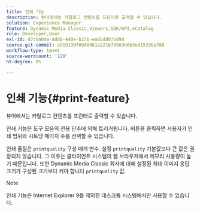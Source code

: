 ```yaml
---
title: 인쇄 기능
description: 뷰어에서는 카탈로그 컨텐츠를 프린터로 출력할 수 있습니다.
solution: Experience Manager
feature: Dynamic Media Classic,Viewers,SDK/API,eCatalog
role: Developer,User
exl-id: d7c8a0da-ad8b-440e-b27b-ea85dd975d9d
source-git-commit: a919130f0940d81a221b79563b6b3e41533ba788
workflow-type: tm+mt
source-wordcount: '129'
ht-degree: 0%

---
```


# 인쇄 기능{#print-feature}

뷰어에서는 카탈로그 컨텐츠를 프린터로 출력할 수 있습니다.

인쇄 기능은 도구 모음의 전용 단추에 의해 트리거됩니다. 버튼을 클릭하면 사용자가 인쇄 범위와 시트당 페이지 수를 선택할 수 있습니다.

인쇄 품질은 `printquality` 구성 매개 변수. 설정 `printquality` 기본값보다 큰 값은 권장되지 않습니다. 그 이유는 클라이언트 시스템의 웹 브라우저에서 메모리 사용량이 높기 때문입니다. 또한 Dynamic Media Classic 회사에 대해 설정된 최대 이미지 응답 크기가 구성된 크기보다 커야 합니다 `printquality` 값.

>[!NOTE]
>
>인쇄 기능은 Internet Explorer 9를 제외한 데스크톱 시스템에서만 사용할 수 있습니다.

